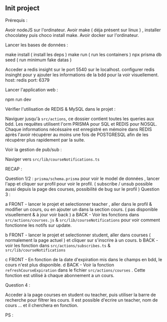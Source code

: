 ## Init project

Prérequis :

Avoir nodeJS sur l'ordinateur.
Avoir make ( déja présent sur linux ) , installer chocolatey puis choco install make.
Avoir docker sur l'ordinateur.

Lancer les bases de données :

make install ( install les deps )
make run ( run les containers )
npx prisma db seed ( run minimum fake datas )

Acceder a redis insight sur le port 5540 sur le localhost.
configurer redis insinght pour y ajouter les informations de la bdd pour la voir visuellement.
host: redis
port: 6379

Lancer l'application web :

npm run dev

Vérifier l'utilisation de REDIS & MySQL dans le projet :

Naviguer jusqu'à `src/actions`, ce dossier contient toutes les queries aux bdd.
Les requêtes utilisent l'orm PRISMA pour SQL et REDIS pour NOSQL.
Chaque informations nécéssaire est enregistré en mémoire dans REDIS après l'avoir récupérer au moins une fois de POSTGRESQL afin de les récupérer plus rapidement par la suite.

Voir la gestion de pub/sub :

Naviger vers `src/lib/courseNotifications.ts`

RECAP :

Question 1/2 : `prisma/schema.prisma` pour voir le model de données , lancer l'app et cliquer sur profil pour voir le profil. ( subscribe / unsub possible aussi depuis la page des courses, possibilité de bug sur le profil )
Question 3 :

a FRONT - lancer le projet et selectionner teacher , aller dans le profil & modifier un cours, ou en ajouter un dans la section cours. ( pas disponible visuellement & à jour voir back )
a BACK - Voir les fonctions dans `src/actions/courses.js` & `src/lib/courseNotifications` pour voir comment fonctionne les notifs sur update.

b FRONT - lancer le projet et selectionner student, aller dans courses ( normalement la page actuel ) et cliquer sur s'inscrire à un cours.
b BACK - voir les fonction dans `src/actions/subscribes.ts` & `src/lib/courseNotifications`

c FRONT - En fonction de la date d'expiration mis dans le champs en bdd, le cours n'est plus disponible.
d BACK - Voir la fonction `refreshCourseExpiration` dans le fichier `src/actions/courses` . Cette fonction est utilisé à chaque abonnement a un cours.

Question 4 :

Acceder à la page courses en student ou teacher, puis utiliser la barre de recherche pour filtrer les cours. Il est possible d'ecrire un teacher, nom de cours ... et il cherchera en fonction.

PS :
